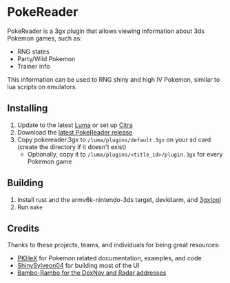 # PokeReader

PokeReader is a 3gx plugin that allows viewing information about 3ds Pokemon games, such as:

- RNG states
- Party/Wild Pokemon
- Trainer info

This information can be used to RNG shiny and high IV Pokemon, similar to lua scripts on emulators.

## Installing

1. Update to the latest [Luma](https://github.com/LumaTeam/Luma3DS/releases) or set up [Citra](https://github.com/citra-emu/citra)
1. Download the [latest PokeReader release](https://github.com/zaksabeast/PokeReader/releases/latest)
1. Copy pokereader.3gx to `/luma/plugins/default.3gx` on your sd card (create the directory if it doesn't exist)
   - Optionally, copy it to `/luma/plugins/<title_id>/plugin.3gx` for every Pokemon game

## Building

1. Install rust and the armv6k-nintendo-3ds target, devkitarm, and [3gxtool](https://gitlab.com/thepixellizeross/3gxtool)
1. Run `make`

## Credits

Thanks to these projects, teams, and individuals for being great resources:

- [PKHeX](https://github.com/kwsch/PKHeX/) for Pokemon related documentation, examples, and code
- [ShinySylveon04](https://github.com/ShinySylveon04/) for building most of the UI
- [Bambo-Rambo for the DexNav and Radar addresses](https://github.com/Bambo-Rambo/TinyFinder/blob/99917164b43bf79bd7432b271cced7a4d62b8431/Subforms/NTR/NtrClient.cs#L319-L326)

